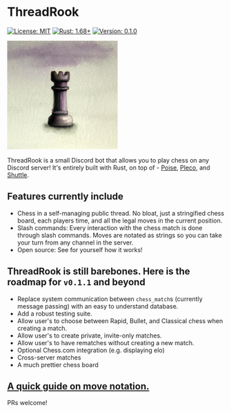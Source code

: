 # ThreadRook

[![License: MIT](https://img.shields.io/badge/license-MIT-yellow.svg)](https://opensource.org/licenses/MIT)
[![Rust: 1.68+](https://img.shields.io/badge/Rust-1.68.1%2B-orange)](https://blog.rust-lang.org/2023/03/23/Rust-1.68.1.html)
[![Version: 0.1.0](https://img.shields.io/badge/version-0.1.0-red)](https://blog.rust-lang.org/2023/03/23/Rust-1.68.1.html)

![Threadrook Logo](logo.png)

ThreadRook is a small Discord bot that allows you to play chess on any Discord server! It's entirely built with Rust, on top of - [Poise](https://github.com/serenity-rs/poise), [Pleco](https://github.com/pleco-rs/Pleco), and [Shuttle](https://github.com/shuttle-hq/shuttle).

## Features currently include

- Chess in a self-managing public thread. No bloat, just a stringified chess board, each players time, and all the legal moves in the current position.
- Slash commands: Every interaction with the chess match is done through slash commands. Moves are notated as strings so you can take your turn from any channel in the server.
- Open source: See for yourself how it works!

## ThreadRook is still barebones. Here is the roadmap for `v0.1.1` and beyond

- Replace system communication between `chess_match`s (currently message passing) with an easy to understand database.
- Add a robust testing suite.
- Allow user's to choose between Rapid, Bullet, and Classical chess when creating a match.
- Allow user's to create private, invite-only matches.
- Allow user's to have rematches without creating a new match.
- Optional Chess.com integration (e.g. displaying elo)
- Cross-server matches
- A much prettier chess board

## [A quick guide on move notation.](./move_guide.md)

PRs welcome!
